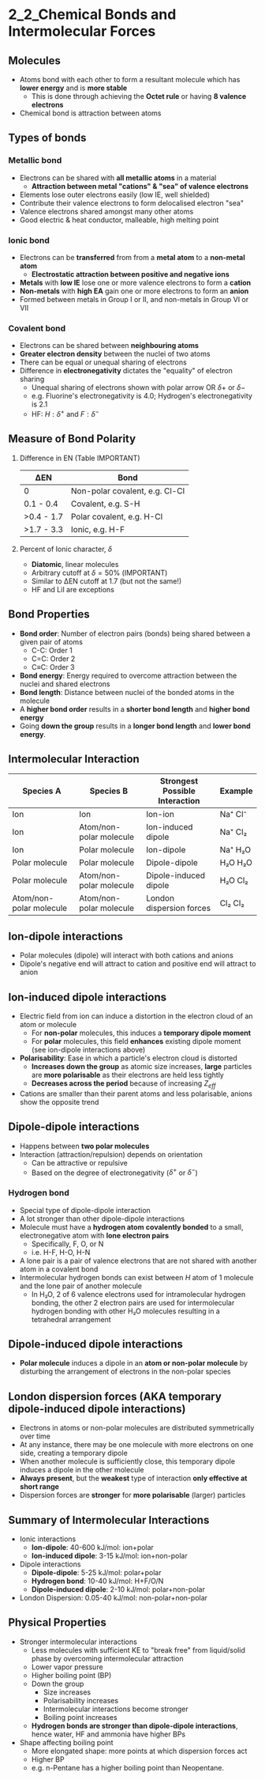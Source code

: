 # 2_2_Chemical Bonds and Intermolecular Forces

## Molecules

- Atoms bond with each other to form a resultant molecule which has **lower energy** and is **more stable**
    - This is done through achieving the **Octet rule** or having **8 valence electrons**
- Chemical bond is attraction between atoms

## Types of bonds

### Metallic bond

- Electrons can be shared with **all metallic atoms** in a material
    - **Attraction between metal "cations" & "sea" of valence electrons**
- Elements lose outer electrons easily (low IE, well shielded)
- Contribute their valence electrons to form delocalised electron "sea"
- Valence electrons shared amongst many other atoms
- Good electric & heat conductor, malleable, high melting point

### Ionic bond

- Electrons can be **transferred** from from a **metal atom** to a **non-metal atom**
    - **Electrostatic attraction between positive and negative ions**
- **Metals** with **low IE** lose one or more valence electrons to form a **cation**
- **Non-metals** with **high EA** gain one or more electrons to form an **anion**
- Formed between metals in Group I or II, and non-metals in Group VI or VII

### Covalent bond

- Electrons can be shared between **neighbouring atoms**
- **Greater electron density** between the nuclei of two atoms
- There can be equal or unequal sharing of electrons
- Difference in **electronegativity** dictates the "equality" of electron sharing
    - Unequal sharing of electrons shown with polar arrow OR $\delta+$ or $\delta-$
    - e.g. Fluorine's electronegativity is 4.0; Hydrogen's electronegativity is 2.1
    - HF:  $H:\delta^+ \text{ and }F:\delta^-$

## Measure of Bond Polarity

1. Difference in EN
    (Table IMPORTANT)

    | ∆EN        | Bond                           |
    | ---------- | ------------------------------ |
    | 0          | Non-polar covalent, e.g. Cl-Cl |
    | 0.1 - 0.4  | Covalent, e.g. S-H             |
    | >0.4 - 1.7 | Polar covalent, e.g. H-Cl      |
    | >1.7 - 3.3 | Ionic, e.g. H-F                |

2. Percent of Ionic character, $\delta$
    - **Diatomic**, linear molecules
    - Arbitrary cutoff at $\delta=50\%$ (IMPORTANT)
    - Similar to ∆EN cutoff at 1.7 (but not the same!)
    - HF and LiI are exceptions

## Bond Properties

- **Bond order**: Number of electron pairs (bonds) being shared between a given pair of atoms
    - C-C: Order 1
    - C=C: Order 2
    - C≡C: Order 3
- **Bond energy**: Energy required to overcome attraction between the nuclei and shared electrons
- **Bond length**: Distance between nuclei of the bonded atoms in the molecule
- A **higher bond order** results in a **shorter bond length** and **higher bond energy**
- Going **down the group** results in a **longer bond length** and **lower bond energy**.

## Intermolecular Interaction

| Species A               | Species B               | Strongest Possible Interaction | Example                       |
| ----------------------- | ----------------------- | --------------------------------- | ----------------------------- |
| Ion                     | Ion                     | Ion-ion                           | Na⁺ Cl⁻ |
| Ion                     | Atom/non-polar molecule | Ion-induced dipole                | Na⁺ Cl₂ |
| Ion                     | Polar molecule          | Ion-dipole                        | Na⁺ H₂O |
| Polar molecule          | Polar molecule          | Dipole-dipole                     | H₂O H₂O |
| Polar molecule          | Atom/non-polar molecule | Dipole-induced dipole             | H₂O Cl₂ |
| Atom/non-polar molecule | Atom/non-polar molecule | London dispersion forces          | Cl₂ Cl₂ |

## Ion-dipole interactions

- Polar molecules (dipole) will interact with both cations and anions
- Dipole's negative end will attract to cation and positive end will attract to anion

## Ion-induced dipole interactions

- Electric field from ion can induce a distortion in the electron cloud of an atom or molecule
    - For **non-polar** molecules, this induces a **temporary dipole moment**
    - For **polar** molecules, this field **enhances** existing dipole moment (see ion-dipole interactions above)
- **Polarisability**: Ease in which a particle's electron cloud is distorted
    - **Increases down the group** as atomic size increases, **large** particles are **more polarisable** as their electrons are held less tightly
    - **Decreases across the period** because of increasing $Z_{eff}$
- Cations are smaller than their parent atoms and less polarisable, anions show the opposite trend

## Dipole-dipole interactions

- Happens between **two polar molecules**
- Interaction (attraction/repulsion) depends on orientation
    - Can be attractive or repulsive
    - Based on the degree of electronegativity ($\delta^+$ or $\delta^-$)

### Hydrogen bond

- Special type of dipole-dipole interaction
- A lot stronger than other dipole-dipole interactions
- Molecule must have a **hydrogen atom** **covalently bonded** to a small, electronegative atom with **lone electron pairs**
    - Specifically, F, O, or N
    - i.e. H-F, H-O, H-N
- A lone pair is a pair of valence electrons that are not shared with another atom in a covalent bond
- Intermolecular hydrogen bonds can exist between $H$ atom of 1 molecule and the lone pair of another molecule
    - In H₂O, 2 of 6 valence electrons used for intramolecular hydrogen bonding, the other 2 electron pairs are used for intermolecular hydrogen bonding with other H₂O molecules resulting in a tetrahedral arrangement

## Dipole-induced dipole interactions

- **Polar molecule** induces a dipole in an **atom or non-polar molecule** by disturbing the arrangement of electrons in the non-polar species

## London dispersion forces (AKA temporary dipole-induced dipole interactions)

- Electrons in atoms or non-polar molecules are distributed symmetrically over time
- At any instance, there may be one molecule with more electrons on one side, creating a temporary dipole
- When another molecule is sufficiently close, this temporary dipole induces a dipole in the other molecule
- **Always present**, but the **weakest** type of interaction **only effective at short range**
- Dispersion forces are **stronger** for **more polarisable** (larger) particles

## Summary of Intermolecular Interactions

- Ionic interactions
    - **Ion-dipole**: 40-600 kJ/mol: ion+polar
    - **Ion-induced dipole**: 3-15 kJ/mol: ion+non-polar
- Dipole interactions
    - **Dipole-dipole**: 5-25 kJ/mol: polar+polar
    - **Hydrogen bond**: 10-40 kJ/mol: H+F/O/N
    - **Dipole-induced dipole**: 2-10 kJ/mol: polar+non-polar
- London Dispersion: 0.05-40 kJ/mol: non-polar+non-polar

## Physical Properties

- Stronger intermolecular interactions
    - Less molecules with sufficient KE to "break free" from liquid/solid phase by overcoming intermolecular attraction
    - Lower vapor pressure
    - Higher boiling point (BP)
    - Down the group
        - Size increases
        - Polarisability increases
        - Intermolecular interactions become stronger
        - Boiling point increases
    - **Hydrogen bonds are stronger than dipole-dipole interactions**, hence water, HF and ammonia have higher BPs
- Shape affecting boiling point
    - More elongated shape: more points at which dispersion forces act
    - Higher BP
    - e.g. n-Pentane has a higher boiling point than Neopentane.
